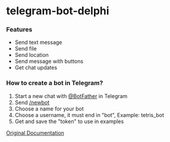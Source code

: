 
# telegram-bot-delphi

### Features

- Send text message
- Send file
- Send location
- Send message with buttons
- Get chat updates

### How to create a bot in Telegram? 
1. Start a new chat with [@BotFather](https://t.me/botfather) in Telegram
2. Send [/newbot]() 
3. Choose a name for your bot
4. Choose a username, it must end in "bot", Example: tetris_bot
5. Get and save the "token" to use in examples


[Original Documentation](https://core.telegram.org/bots/api)
